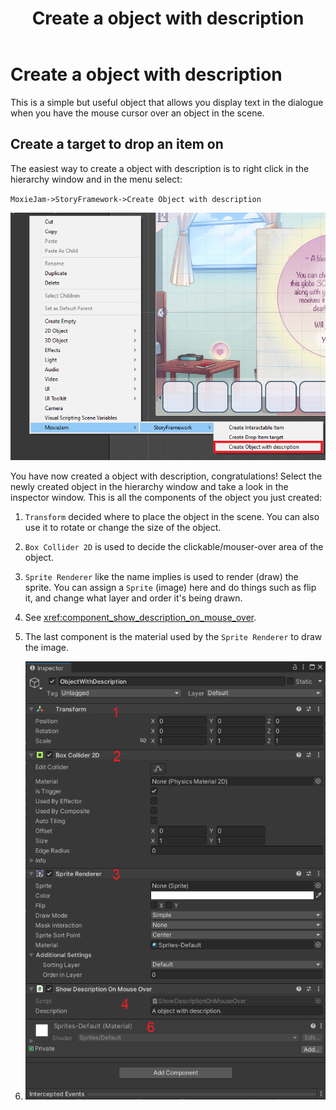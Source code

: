 ﻿---
uid: create_object_with_description
title: Create a object with description
---
# Create a object with description

This is a simple but useful object that allows you display text in the dialogue when you have the mouse cursor over an object in the scene.

## Create a target to drop an item on

The easiest way to create a object with description is to right click in the hierarchy window and in the menu select:

`MoxieJam->StoryFramework->Create Object with description`

![Right click in hierarchy and select MoxieJam/StoryFramework/Create Object with description](../../resources/images/CreateInteractableObjectWithDescription.png)

You have now created a object with description, congratulations! Select the newly created object in the hierarchy window and take a look in the inspector window. This is all the components of the object you just created:

1. `Transform` decided where to place the object in the scene. You can also use it to rotate or change the size of the object.
2. `Box Collider 2D` is used to decide the clickable/mouser-over area of the object.
3. `Sprite Renderer` like the name implies is used to render (draw) the sprite. You can assign a `Sprite` (image) here and do things such as flip it, and change what layer and order it's being drawn.
4. See <xref:component_show_description_on_mouse_over>.
6. The last component is the material used by the `Sprite Renderer` to draw the image.

7. ![A object with description](../../resources/images/CreateInteractableObjectWithDescription2.png)

